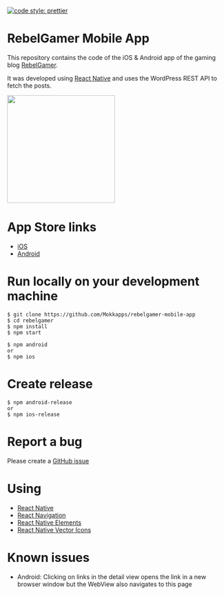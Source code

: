 <p>
  <a href="#badge">
    <img alt="code style: prettier" src="https://img.shields.io/badge/code_style-prettier-ff69b4.svg?style=flat-square">
  </a>
</p>

# RebelGamer Mobile App

This repository contains the code of the iOS & Android app of the gaming blog [RebelGamer](https://www.rebelgamer.de).

It was developed using [React Native](https://facebook.github.io/react-native/) and uses the WordPress REST API to fetch the posts.

<img src="http://mokkapps.de/img/rebelgamer.png" width="250">

# App Store links

* [iOS](https://itunes.apple.com/de/app/rebelgamer-news-fur-gamer/id1187403828)
* [Android](https://play.google.com/store/apps/details?id=de.rebelgamer.RebelGamerRSS)

# Run locally on your development machine

```
$ git clone https://github.com/Mokkapps/rebelgamer-mobile-app
$ cd rebelgamer
$ npm install
$ npm start

$ npm android
or
$ npm ios
```

# Create release

```
$ npm android-release
or
$ npm ios-release
```

# Report a bug

Please create a [GitHub issue](https://github.com/MrMojo86/RebelGamer/issues)

# Using

* [React Native](https://facebook.github.io/react-native/)
* [React Navigation](https://reactnavigation.org/)
* [React Native Elements ](https://react-native-training.github.io/react-native-elements/)
* [React Native Vector Icons](https://github.com/oblador/react-native-vector-icons)

# Known issues

* Android: Clicking on links in the detail view opens the link in a new browser window but the WebView also navigates to this page
